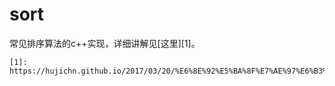 # sort

常见排序算法的c++实现，详细讲解见[这里][1]。


	[1]: https://hujichn.github.io/2017/03/20/%E6%8E%92%E5%BA%8F%E7%AE%97%E6%B3%95%E7%9A%84%E6%80%BB%E7%BB%93%20(c++%E5%AE%9E%E7%8E%B0)/
